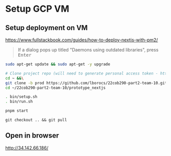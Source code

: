 # Setup GCP VM

## Setup deployment on VM

https://www.fullstackbook.com/guides/how-to-deploy-nextjs-with-pm2/

> If a dialog pops up titled "Daemons using outdated libraries", press <kbd>Enter</kbd>

```bash
sudo apt-get update && sudo apt-get -y upgrade

# Clone project repo (will need to generate personal access token - https://github.com/settings/tokens - use it as your password)
cd ~ &&\
git clone -b prod https://github.com/lborocs/22cob290-part2-team-10.git &&\
cd ~/22cob290-part2-team-10/prototype_nextjs

. bin/setup.sh
. bin/run.sh

pnpm start
```

`git checkout .. && git pull`

## Open in browser
http://34.142.66.186/
